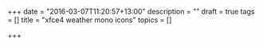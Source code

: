 +++
date = "2016-03-07T11:20:57+13:00"
description = ""
draft = true
tags = []
title = "xfce4 weather mono icons"
topics = []

+++


